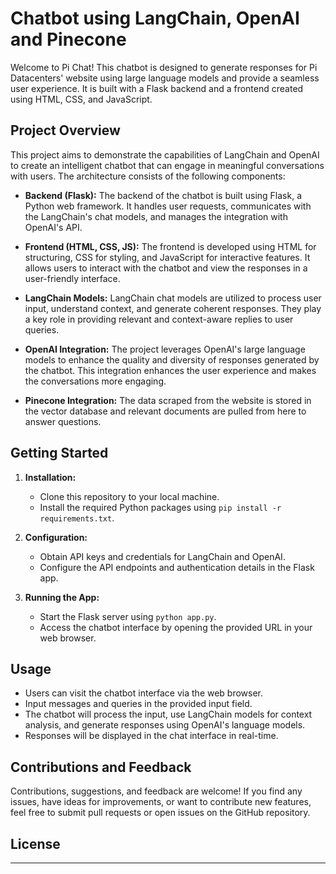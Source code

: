 # Chatbot using LangChain, OpenAI and Pinecone

Welcome to Pi Chat! This chatbot is designed to generate responses for Pi Datacenters' website using large language models and provide a seamless user experience. It is built with a Flask backend and a frontend created using HTML, CSS, and JavaScript.

## Project Overview

This project aims to demonstrate the capabilities of LangChain and OpenAI to create an intelligent chatbot that can engage in meaningful conversations with users. The architecture consists of the following components:

- **Backend (Flask):** The backend of the chatbot is built using Flask, a Python web framework. It handles user requests, communicates with the LangChain's chat models, and manages the integration with OpenAI's API.

- **Frontend (HTML, CSS, JS):** The frontend is developed using HTML for structuring, CSS for styling, and JavaScript for interactive features. It allows users to interact with the chatbot and view the responses in a user-friendly interface.

- **LangChain Models:** LangChain chat models are utilized to process user input, understand context, and generate coherent responses. They play a key role in providing relevant and context-aware replies to user queries.

- **OpenAI Integration:** The project leverages OpenAI's large language models to enhance the quality and diversity of responses generated by the chatbot. This integration enhances the user experience and makes the conversations more engaging.

- **Pinecone Integration:** The data scraped from the website is stored in the vector database and relevant documents are pulled from here to answer questions.

## Getting Started

1. **Installation:**

   - Clone this repository to your local machine.
   - Install the required Python packages using `pip install -r requirements.txt`.

2. **Configuration:**

   - Obtain API keys and credentials for LangChain and OpenAI.
   - Configure the API endpoints and authentication details in the Flask app.

3. **Running the App:**
   - Start the Flask server using `python app.py`.
   - Access the chatbot interface by opening the provided URL in your web browser.

## Usage

- Users can visit the chatbot interface via the web browser.
- Input messages and queries in the provided input field.
- The chatbot will process the input, use LangChain models for context analysis, and generate responses using OpenAI's language models.
- Responses will be displayed in the chat interface in real-time.

## Contributions and Feedback

Contributions, suggestions, and feedback are welcome! If you find any issues, have ideas for improvements, or want to contribute new features, feel free to submit pull requests or open issues on the GitHub repository.

## License

---
